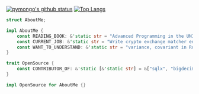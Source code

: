 [![pymongo's github status](https://github-readme-stats.vercel.app/api?username=pymongo&theme=highcontrast&show_icons=true)](https://github.com/anuraghazra/github-readme-stats) [![Top Langs](https://github-readme-stats.vercel.app/api/top-langs/?username=pymongo&layout=compact&theme=highcontrast)](https://github.com/anuraghazra/github-readme-stats)

```rust
struct AboutMe;

impl AboutMe {
    const READING_BOOK: &'static str = "Advanced Programming in the UNIX Environment";
    const CURRENT_JOB: &'static str = "Write crypto exchange matcher engine by Rust";
    const WANT_TO_UNDERSTAND: &'static str = "variance, covariant in Rust";
}

trait OpenSource {
    const CONTRIBUTOR_OF: &'static [&'static str] = &["sqlx", "bigdecimal-rs", "actix"];
}

impl OpenSource for AboutMe {}
```

<!--
[wakatime](https://wakatime.com/@rust)
https://github-readme-stats.vercel.app/api?username=pymongo&show_icons=true&icon_color=CE1D2D&text_color=718096&bg_color=ffffff&hide_title=true
-->
